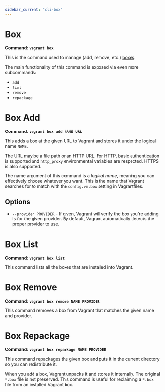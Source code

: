 ```yaml
---
sidebar_current: "cli-box"
---
```


# Box

**Command: `vagrant box`**

This is the command used to manage (add, remove, etc.) [boxes](/v2/boxes/index.html).

The main functionality of this command is exposed via even more subcommands:

* `add`
* `list`
* `remove`
* `repackage`

# Box Add

**Command: `vagrant box add NAME URL`**

This adds a box at the given URL to Vagrant and stores it under the
logical name `NAME`.

The URL may be a file path or an HTTP URL. For HTTP, basic authentication
is supported and `http_proxy` environmental variables are respected. HTTPS
is also supported.

The name argument of this command is a _logical name_, meaning you can
effectively choose whatever you want. This is the name that Vagrant searches
for to match with the `config.vm.box` setting in Vagrantfiles.

## Options

* `--provider PROVIDER` - If given, Vagrant will verify the box you're
  adding is for the given provider. By default, Vagrant automatically
  detects the proper provider to use.

# Box List

**Command: `vagrant box list`**

This command lists all the boxes that are installed into Vagrant.

# Box Remove

**Command: `vagrant box remove NAME PROVIDER`**

This command removes a box from Vagrant that matches the given name and
provider.

# Box Repackage

**Command: `vagrant box repackage NAME PROVIDER`**

This command repackages the given box and puts it in the current
directory so you can redistribute it.

When you add a box, Vagrant unpacks it and stores it internally. The
original `*.box` file is not preserved. This command is useful for
reclaiming a `*.box` file from an installed Vagrant box.
